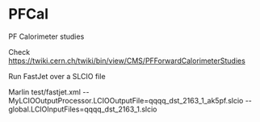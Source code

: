 PFCal
=====

PF Calorimeter studies

Check https://twiki.cern.ch/twiki/bin/view/CMS/PFForwardCalorimeterStudies


Run FastJet over a SLCIO file

Marlin test/fastjet.xml --MyLCIOOutputProcessor.LCIOOutputFile=qqqq_dst_2163_1_ak5pf.slcio --global.LCIOInputFiles=qqqq_dst_2163_1.slcio
